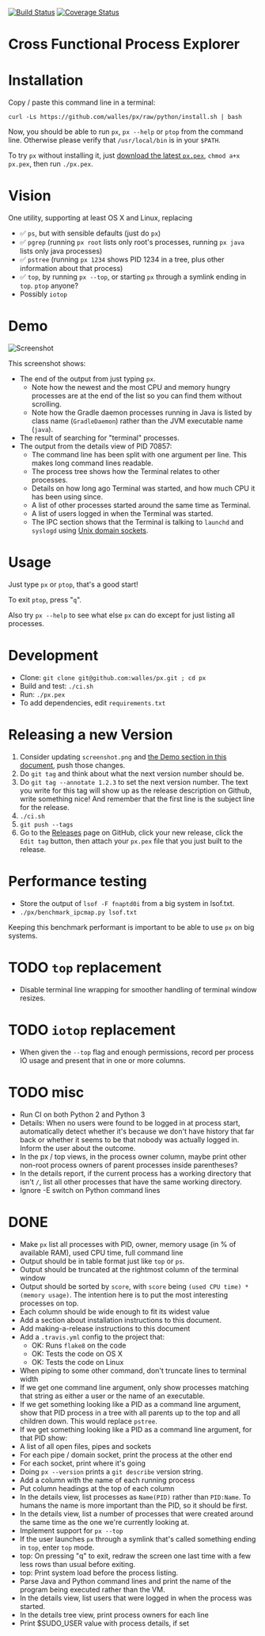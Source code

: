 [![Build Status](https://travis-ci.org/walles/px.svg?branch=python)](https://travis-ci.org/walles/px)
[![Coverage Status](https://coveralls.io/repos/github/walles/px/badge.svg?branch=python)](https://coveralls.io/github/walles/px?branch=python)

# Cross Functional Process Explorer

# Installation
Copy / paste this command line in a terminal:
```
curl -Ls https://github.com/walles/px/raw/python/install.sh | bash
```
Now, you should be able to run `px`, `px --help` or `ptop` from the command
line. Otherwise please verify that `/usr/local/bin` is in your `$PATH`.

To try `px` without installing it, just [download the latest
`px.pex`](https://github.com/walles/px/releases/latest),
`chmod a+x px.pex`, then run `./px.pex`.

# Vision
One utility, supporting at least OS X and Linux, replacing
* :white_check_mark: `ps`, but with sensible defaults (just do `px`)
* :white_check_mark: `pgrep` (running `px root` lists only root's processes,
running `px java` lists only java processes)
* :white_check_mark: `pstree` (running `px 1234` shows PID 1234 in a tree, plus
other information about that process)
* :white_check_mark: `top`, by running `px --top`, or starting `px` through a
symlink ending in `top`. `ptop` anyone?
* Possibly `iotop`

# Demo
![Screenshot](https://raw.githubusercontent.com/walles/px/python/screenshot.png)

This screenshot shows:
* The end of the output from just typing `px`.
  * Note how the newest and the most CPU and memory hungry processes are at the
  end of the list so you can find them without scrolling.
  * Note how the Gradle daemon processes running in Java is listed by class name
  (`GradleDaemon`) rather than the JVM executable name (`java`).
* The result of searching for "terminal" processes.
* The output from the details view of PID 70857:
  * The command line has been split with one argument per line. This makes long
  command lines readable.
  * The process tree shows how the Terminal relates to other processes.
  * Details on how long ago Terminal was started, and how much CPU it has been
  using since.
  * A list of other processes started around the same time as Terminal.
  * A list of users logged in when the Terminal was started.
  * The IPC section shows that the Terminal is talking to `launchd` and
  `syslogd` using
  [Unix domain sockets](https://en.wikipedia.org/wiki/Unix_domain_socket).

# Usage
Just type `px` or `ptop`, that's a good start!

To exit `ptop`, press "`q`".

Also try `px --help` to see what else `px` can do except for just listing all
processes.

# Development
* Clone: `git clone git@github.com:walles/px.git ; cd px`
* Build and test: `./ci.sh`
* Run: `./px.pex`
* To add dependencies, edit `requirements.txt`

# Releasing a new Version
1. Consider updating `screenshot.png` and [the Demo section in this
document](#demo), push those changes.
2. Do `git tag` and think about what the next version number should be.
3. Do ```git tag --annotate 1.2.3``` to set the next version number. The
text you write for this tag will show up as the release description on Github,
write something nice! And remember that the first line is the subject line for
the release.
4. `./ci.sh`
5. `git push --tags`
6. Go to the [Releases](https://github.com/walles/px/releases) page on GitHub,
click your new release, click the `Edit tag` button, then attach your `px.pex`
file that you just built to the release.

# Performance testing
* Store the output of `lsof -F fnaptd0i` from a big system in lsof.txt.
* `./px/benchmark_ipcmap.py lsof.txt`

Keeping this benchmark performant is important to be able to use `px` on big
systems.

# TODO `top` replacement
* Disable terminal line wrapping for smoother handling of terminal window
resizes.

# TODO `iotop` replacement
* When given the `--top` flag and enough permissions, record per process IO
usage and present that in one or more columns.

# TODO misc
* Run CI on both Python 2 and Python 3
* Details: When no users were found to be logged in at process start,
automatically detect whether it's because we don't have history that far back or
whether it seems to be that nobody was actually logged in. Inform the user about
the outcome.
* In the px / top views, in the process owner column, maybe print other non-root
process owners of parent processes inside parentheses?
* In the details report, if the current process has a working directory that
isn't `/`, list all other processes that have the same working directory.
* Ignore -E switch on Python command lines


# DONE
* Make `px` list all processes with PID, owner, memory usage (in % of available
RAM), used CPU time, full command line
* Output should be in table format just like `top` or `ps`.
* Output should be truncated at the rightmost column of the terminal window
* Output should be sorted by `score`, with `score` being `(used CPU time) *
(memory usage)`. The intention here is to put the most interesting processes on
top.
* Each column should be wide enough to fit its widest value
* Add a section about installation instructions to this document.
* Add making-a-release instructions to this document
* Add a `.travis.yml` config to the project that:
  * OK: Runs `flake8` on the code
  * OK: Tests the code on OS X
  * OK: Tests the code on Linux
* When piping to some other command, don't truncate lines to terminal width
* If we get one command line argument, only show processes matching that string
as either a user or the name of an executable.
* If we get something looking like a PID as a command line argument, show that
PID process in a tree with all parents up to the top and all children down. This
would replace `pstree`.
* If we get something looking like a PID as a command line argument, for that
PID show:
 * A list of all open files, pipes and sockets
 * For each pipe / domain socket, print the process at the other end
 * For each socket, print where it's going
* Doing `px --version` prints a `git describe` version string.
* Add a column with the name of each running process
* Put column headings at the top of each column
* In the details view, list processes as `Name(PID)` rather than `PID:Name`.
To humans the name is more important than the PID, so it should be first.
* In the details view, list a number of processes that were created around the
same time as the one we're currently looking at.
* Implement support for `px --top`
* If the user launches `px` through a symlink that's called something ending in
`top`, enter `top` mode.
* top: On pressing "q" to exit, redraw the screen one last time with a few less
rows than usual before exiting.
* top: Print system load before the process listing.
* Parse Java and Python command lines and print the name of the program being
executed rather than the VM.
* In the details view, list users that were logged in when the process was
started.
* In the details tree view, print process owners for each line
* Print $SUDO_USER value with process details, if set
